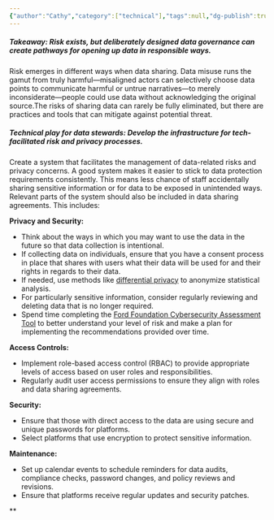 ```yaml
---
{"author":"Cathy","category":["technical"],"tags":null,"dg-publish":true,"permalink":"/plays/play-7-develop-the-infrastructure-for-tech-facilitated-risk-and-privacy-processes/","dgPassFrontmatter":true}
---
```


##### **Takeaway: Risk exists, but deliberately designed data governance can create pathways for opening up data in responsible ways.**
Risk emerges in different ways when data sharing. Data misuse runs the gamut from truly harmful—misaligned actors can selectively choose data points to communicate harmful or untrue narratives—to merely inconsiderate—people could use data without acknowledging the original source.The risks of sharing data can rarely be fully eliminated, but there are practices and tools that can mitigate against potential threat.


##### **Technical play for data stewards: Develop the infrastructure for tech-facilitated risk and privacy processes.** 
Create a system that facilitates the management of data-related risks and privacy concerns. A good system makes it easier to stick to data protection requirements consistently. This means less chance of staff accidentally sharing sensitive information or for data to be exposed in unintended ways. Relevant parts of the system should also be included in data sharing agreements. This includes:

 **Privacy and Security:** 
- Think about the ways in which you may want to use the data in the future so that data collection is intentional.
- If collecting data on individuals, ensure that you have a consent process in place that shares with users what their data will be used for and their rights in regards to their data.
- If needed, use methods like [differential privacy](https://digitalprivacy.ieee.org/publications/topics/what-is-differential-privacy) to anonymize statistical analysis. 
- For particularly sensitive information, consider regularly reviewing and deleting data that is no longer required.
- Spend time completing the [Ford Foundation Cybersecurity Assessment Tool](https://www.fordfoundation.org/work/our-grants/building-institutions-and-networks/cybersecurity-assessment-tool/) to better understand your level of risk and make a plan for implementing the recommendations provided over time.

**Access Controls:**
- Implement role-based access control (RBAC) to provide appropriate levels of access based on user roles and responsibilities.
- Regularly audit user access permissions to ensure they align with roles and data sharing agreements.

**Security:** 
- Ensure that those with direct access to the data are using secure and unique passwords for platforms.
- Select platforms that use encryption to protect sensitive information.

**Maintenance:** 
- Set up calendar events to schedule reminders for data audits, compliance checks, password changes, and policy reviews and revisions. 
- Ensure that platforms receive regular updates and security patches.

**